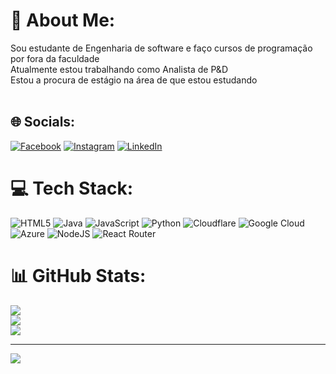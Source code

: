 # 💫 About Me:
Sou estudante de Engenharia de software e faço cursos de programação por fora da faculdade<br>Atualmente estou trabalhando como Analista de P&D<br>Estou a procura de estágio na área de que estou estudando <br><br>


## 🌐 Socials:
[![Facebook](https://img.shields.io/badge/Facebook-%231877F2.svg?logo=Facebook&logoColor=white)](https://facebook.com/https://www.facebook.com/Joelsonjps) [![Instagram](https://img.shields.io/badge/Instagram-%23E4405F.svg?logo=Instagram&logoColor=white)](https://instagram.com/https://www.instagram.com/joelson.jps/) [![LinkedIn](https://img.shields.io/badge/LinkedIn-%230077B5.svg?logo=linkedin&logoColor=white)](https://linkedin.com/in/https://www.linkedin.com/in/joelson-pereira-466b3924b/) 

# 💻 Tech Stack:
![HTML5](https://img.shields.io/badge/html5-%23E34F26.svg?style=flat&logo=html5&logoColor=white) ![Java](https://img.shields.io/badge/java-%23ED8B00.svg?style=flat&logo=java&logoColor=white) ![JavaScript](https://img.shields.io/badge/javascript-%23323330.svg?style=flat&logo=javascript&logoColor=%23F7DF1E) ![Python](https://img.shields.io/badge/python-3670A0?style=flat&logo=python&logoColor=ffdd54) ![Cloudflare](https://img.shields.io/badge/Cloudflare-F38020?style=flat&logo=Cloudflare&logoColor=white) ![Google Cloud](https://img.shields.io/badge/Google%20Cloud-%234285F4.svg?style=flat&logo=google-cloud&logoColor=white) ![Azure](https://img.shields.io/badge/azure-%230072C6.svg?style=flat&logo=azure-devops&logoColor=white) ![NodeJS](https://img.shields.io/badge/node.js-6DA55F?style=flat&logo=node.js&logoColor=white) ![React Router](https://img.shields.io/badge/React_Router-CA4245?style=flat&logo=react-router&logoColor=white)
# 📊 GitHub Stats:
![](https://github-readme-stats.vercel.app/api?username=joelsonjps&theme=dracula&hide_border=false&include_all_commits=false&count_private=false)<br/>
![](https://github-readme-streak-stats.herokuapp.com/?user=joelsonjps&theme=dracula&hide_border=false)<br/>
![](https://github-readme-stats.vercel.app/api/top-langs/?username=joelsonjps&theme=dracula&hide_border=false&include_all_commits=false&count_private=false&layout=compact)

---
[![](https://visitcount.itsvg.in/api?id=joelsonjps&icon=0&color=0)](https://visitcount.itsvg.in)

<!-- Proudly created with GPRM ( https://gprm.itsvg.in ) -->